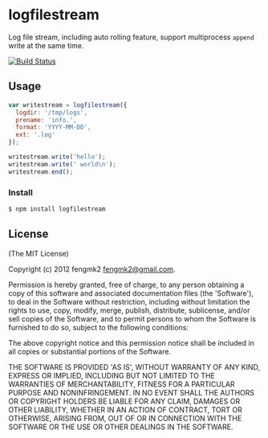logfilestream
=========

Log file stream, including auto rolling feature, support multiprocess `append` write at the same time.

[![Build Status](https://secure.travis-ci.org/fengmk2/logstream.png)](http://travis-ci.org/fengmk2/logstream)

## Usage

```js
var writestream = logfilestream({
  logdir: '/tmp/logs',
  prename: 'info.',
  format: 'YYYY-MM-DD',
  ext: '.log'
});

writestream.write('hello');
writestream.write(' world\n');
writestream.end();
```

### Install

```sh
$ npm install logfilestream
```

## License 

(The MIT License)

Copyright (c) 2012 fengmk2 <fengmk2@gmail.com>.

Permission is hereby granted, free of charge, to any person obtaining
a copy of this software and associated documentation files (the
'Software'), to deal in the Software without restriction, including
without limitation the rights to use, copy, modify, merge, publish,
distribute, sublicense, and/or sell copies of the Software, and to
permit persons to whom the Software is furnished to do so, subject to
the following conditions:

The above copyright notice and this permission notice shall be
included in all copies or substantial portions of the Software.

THE SOFTWARE IS PROVIDED 'AS IS', WITHOUT WARRANTY OF ANY KIND,
EXPRESS OR IMPLIED, INCLUDING BUT NOT LIMITED TO THE WARRANTIES OF
MERCHANTABILITY, FITNESS FOR A PARTICULAR PURPOSE AND NONINFRINGEMENT.
IN NO EVENT SHALL THE AUTHORS OR COPYRIGHT HOLDERS BE LIABLE FOR ANY
CLAIM, DAMAGES OR OTHER LIABILITY, WHETHER IN AN ACTION OF CONTRACT,
TORT OR OTHERWISE, ARISING FROM, OUT OF OR IN CONNECTION WITH THE
SOFTWARE OR THE USE OR OTHER DEALINGS IN THE SOFTWARE.